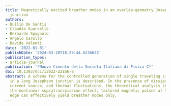 ```yaml
---
title: Magnetically excited breather modes in an overlap-geometry Josephson tunnel
  junction
authors:
- Duilio De Santis
- Claudio Guarcello
- Bernardo Spagnolo
- Angelo Carollo
- Davide Valenti
date: '2022-01-01'
publishDate: '2024-03-20T18:29:44.623663Z'
publication_types:
- article-journal
publication: '*Nuovo Cimento della Societa Italiana di Fisica C*'
doi: 10.1393/ncc/i2022-22166-8
abstract: A scheme for the controlled generation of single traveling sine-Gordon breathers
  in a long Josephson junction is described. In the presence of dissipation, a direct
  current source, and thermal fluctuations, the theoretical analysis shows that, through
  the nonlinear supratransmission effect, tailored magnetic pulses at the junction's
  edge can effectively yield breather modes only.
---
```

